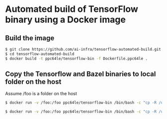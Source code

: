 # Automated build of TensorFlow binary using a Docker image

## Build the image

```bash
$ git clone https://github.com/ai-infra/tensorflow-automated-build.git
$ cd tensorflow-automated-build
$ docker build -t ppc64le/tensorflow-bin -f Dockerfile.ppc64le .
```

## Copy the Tensorflow and Bazel binaries to local folder on the host

Assume /foo is a folder on the host


```bash
$ docker run -v /foo:/foo ppc64le/tensorflow-bin /bin/bash -c "cp -R /output/*.whl /foo"
```

```bash
$ docker run -v /foo:/foo ppc64le/tensorflow-bin /bin/bash -c "cp -R /usr/bin/bazel /foo"
```
